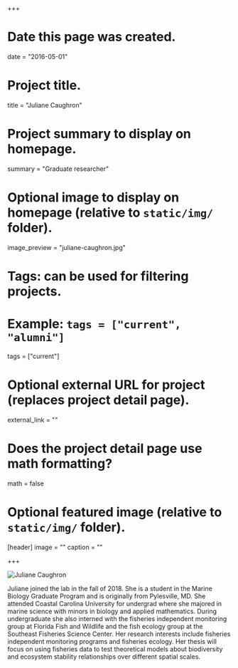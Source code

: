 +++
# Date this page was created.
date = "2016-05-01"

# Project title.
title = "Juliane Caughron"

# Project summary to display on homepage.
summary = "Graduate researcher"

# Optional image to display on homepage (relative to `static/img/` folder).
image_preview = "juliane-caughron.jpg"

# Tags: can be used for filtering projects.
# Example: `tags = ["current", "alumni"]`
tags = ["current"]

# Optional external URL for project (replaces project detail page).
external_link = ""

# Does the project detail page use math formatting?
math = false

# Optional featured image (relative to `static/img/` folder).
[header]
image = ""
caption = ""

+++

![Juliane Caughron](/img/juliane-waterfall.jpg)

Juliane joined the lab in the fall of 2018. 
She is a student in the Marine Biology Graduate Program and is originally from Pylesville, MD.
She attended Coastal Carolina University for undergrad where she majored in marine science with minors in biology and applied mathematics.
During undergraduate she also interned with the fisheries independent
monitoring group at Florida Fish and Wildlife and the fish ecology group at the Southeast Fisheries Science Center. 
Her research interests include fisheries independent monitoring programs and fisheries ecology.
Her thesis will focus on using fisheries data to test theoretical models about biodiversity and ecosystem stability relationships over different spatial scales.